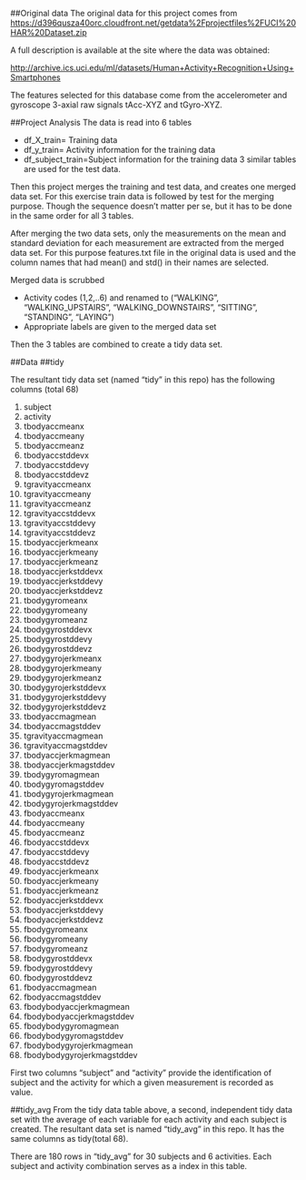 ##Original data
The original data for this project comes from 
https://d396qusza40orc.cloudfront.net/getdata%2Fprojectfiles%2FUCI%20HAR%20Dataset.zip

A full description is available at the site where the data was obtained:

http://archive.ics.uci.edu/ml/datasets/Human+Activity+Recognition+Using+Smartphones


The features selected for this database come from the accelerometer and gyroscope 3-axial raw signals tAcc-XYZ and tGyro-XYZ. 

##Project Analysis
The data is read into 6 tables
* df_X_train= Training data 
* df_y_train= Activity information for the training data
* df_subject_train=Subject information for the training data
3 similar tables are used for the test data. 

Then this project merges the training and test data, and creates one merged data set. For this exercise train data is followed by test for the merging purpose. Though the sequence doesn’t matter per se, but it has to be done in the same order for all 3 tables.

After merging the two data sets, only the measurements on the mean and standard deviation for each measurement are extracted from the merged data set.
For this purpose features.txt file in the original data is used and the column names that had mean() and std() in their names are selected.

Merged data is scrubbed
* Activity codes (1,2,..6) and renamed to (“WALKING”, “WALKING_UPSTAIRS”, “WALKING_DOWNSTAIRS”, “SITTING”, “STANDING”, “LAYING”)
* Appropriate labels are given to the merged data set

Then the 3 tables are combined to create a tidy data set.

##Data
##tidy

The resultant tidy data set (named “tidy” in this repo) has the following columns (total 68)
1. subject
2. activity
3. tbodyaccmeanx
4. tbodyaccmeany
5. tbodyaccmeanz
6. tbodyaccstddevx
7. tbodyaccstddevy
8. tbodyaccstddevz
9. tgravityaccmeanx
10. tgravityaccmeany
11.	tgravityaccmeanz
12.	tgravityaccstddevx
13.	tgravityaccstddevy
14.	tgravityaccstddevz
15.	tbodyaccjerkmeanx
16.	tbodyaccjerkmeany
17.	tbodyaccjerkmeanz
18.	tbodyaccjerkstddevx
19.	tbodyaccjerkstddevy
20.	tbodyaccjerkstddevz
21.	tbodygyromeanx
22.	tbodygyromeany
23.	tbodygyromeanz
24.	tbodygyrostddevx
25.	tbodygyrostddevy
26.	tbodygyrostddevz
27.	tbodygyrojerkmeanx
28.	tbodygyrojerkmeany
29.	tbodygyrojerkmeanz
30.	tbodygyrojerkstddevx
31.	tbodygyrojerkstddevy
32.	tbodygyrojerkstddevz
33.	tbodyaccmagmean
34.	tbodyaccmagstddev
35.	tgravityaccmagmean
36.	tgravityaccmagstddev
37.	tbodyaccjerkmagmean
38.	tbodyaccjerkmagstddev
39.	tbodygyromagmean
40.	tbodygyromagstddev
41.	tbodygyrojerkmagmean
42.	tbodygyrojerkmagstddev
43.	fbodyaccmeanx
44.	fbodyaccmeany
45.	fbodyaccmeanz
46.	fbodyaccstddevx
47.	fbodyaccstddevy
48.	fbodyaccstddevz
49.	fbodyaccjerkmeanx
50.	fbodyaccjerkmeany
51.	fbodyaccjerkmeanz
52.	fbodyaccjerkstddevx
53.	fbodyaccjerkstddevy
54.	fbodyaccjerkstddevz
55.	fbodygyromeanx
56.	fbodygyromeany
57.	fbodygyromeanz
58.	fbodygyrostddevx
59.	fbodygyrostddevy
60.	fbodygyrostddevz
61.	fbodyaccmagmean
62.	fbodyaccmagstddev
63.	fbodybodyaccjerkmagmean
64.	fbodybodyaccjerkmagstddev
65.	fbodybodygyromagmean
66.	fbodybodygyromagstddev
67.	fbodybodygyrojerkmagmean
68.	fbodybodygyrojerkmagstddev

First two columns “subject” and “activity” provide the identification of subject and the activity for which a given measurement is recorded as value.

##tidy_avg
From the tidy data table above, a second, independent tidy data set with the average of each variable for each activity and each subject is created.
The resultant data set is named “tidy_avg” in this repo. It has the same columns as tidy(total 68).

There are 180 rows in “tidy_avg” for 30 subjects and 6 activities. Each subject and activity combination serves as a index in this table.



